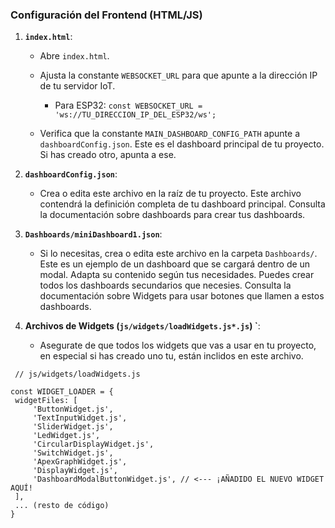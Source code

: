 ### Configuración del Frontend (HTML/JS)

1.  **`index.html`**:
    *   Abre `index.html`.
    *   Ajusta la constante `WEBSOCKET_URL` para que apunte a la dirección IP de tu servidor IoT.
        *   Para ESP32: `const WEBSOCKET_URL = 'ws://TU_DIRECCION_IP_DEL_ESP32/ws';`
        
    *   Verifica que la constante `MAIN_DASHBOARD_CONFIG_PATH` apunte a `dashboardConfig.json`. Este es el dashboard principal de tu proyecto. Si has creado otro, apunta a ese.  

2.  **`dashboardConfig.json`**:
    *   Crea o edita este archivo en la raíz de tu proyecto. Este archivo contendrá la definición completa de tu dashboard principal. Consulta la documentación sobre dashboards para crear tus dashboards. 
    
3.  **`Dashboards/miniDashboard1.json`**:
    *  Si lo necesitas, crea o edita este archivo en la carpeta `Dashboards/`. Este es un ejemplo de un dashboard que se cargará dentro de un modal. Adapta su contenido según tus necesidades. Puedes crear todos los dashboards secundarios que necesies. Consulta la documentación sobre Widgets para usar botones que llamen a estos dashboards. 

4.  **Archivos de Widgets (`js/widgets/loadWidgets.js*.js`) `**:
    *  Asegurate de que todos los widgets que vas a usar en tu proyecto, en especial si has creado uno tu, están inclidos en este archivo. 

   ```
    // js/widgets/loadWidgets.js

const WIDGET_LOADER = {
    widgetFiles: [
        'ButtonWidget.js', 
        'TextInputWidget.js',
        'SliderWidget.js',
        'LedWidget.js',    
        'CircularDisplayWidget.js',
        'SwitchWidget.js', 
        'ApexGraphWidget.js', 
        'DisplayWidget.js', 
        'DashboardModalButtonWidget.js', // <--- ¡AÑADIDO EL NUEVO WIDGET AQUÍ!
    ],
    ... (resto de código)
}
   ```
